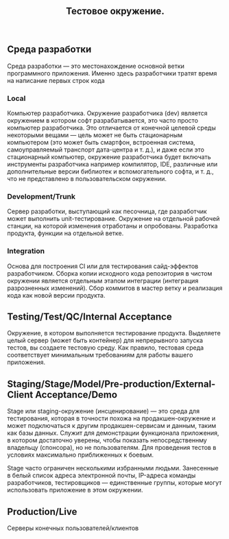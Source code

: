 <div align="center">
<H2> Тестовое окружение.</H2>
</div>
<br>

## Среда разработки ## 
Среда разработки — это местонахождение основной ветки программного приложения. Именно здесь разработчики тратят время на написание первых строк кода
### Local ###
Компьютер разработчика. Окружение разработчика (dev) является окружением в котором софт разрабатывается, это часто просто компьютер разработчика.
Это отличается от конечной целевой среды некоторыми вещами — цель может не быть стационарным компьютером (это может быть смартфон, встроенная система,
самоуправляемый транспорт дата-центра и т. д.), и даже если это стационарный компьютер, окружение разработчика будет включать инструменты разработчика например компилятор,
IDE, различные или дополнительные версии библиотек и вспомогательного софта, и т. д., что не представлено в пользовательском окружении.

### Development/Trunk ###

Сервер разработки, выступающий как песочница, где разработчик может выполнить unit-тестирование.
Окружение на отдельной рабочей станции, на которой изменения отработаны и опробованы.
Разработка продукта, функции на отдельной ветке.

### Integration ###

Основа для построения CI или для тестирования сайд-эффектов разработчиком.
Сборка копии исходного кода репозитория в чистом окружении является отдельным этапом интеграции (интеграция разрозненных изменений).
Сбор коммитов в мастер ветку и реализация кода как новой версии продукта.

## Testing/Test/QC/Internal Acceptance ##

Окружение, в котором выполняется тестирование продукта. Выделяете целый сервер (может быть контейнер) для непрерывного запуска тестов,
вы создаете тестовую среду. Как правило, тестовая среда соответствует минимальным требованиям для работы вашего приложения. 

## Staging/Stage/Model/Pre-production/External-Client Acceptance/Demo ##

Stage или staging-окружение (инсценирование) — это среда для тестирования, которая в точности похожа на продакшен-окружение
и может подключаться к другим продакшен-сервисам и данным, таким как базы данных.
Служит для демонстрации функционала приложения, в котором достаточно уверены, чтобы показать непосредственнму владельцу (спонсора),
но не пользователям. 
Для проведения тестов в условиях максимально приближенных к боевым. 

Stage часто ограничен несколькими избранными людьми. Занесенные в белый список адреса электронной почты,
IP-адреса команды разработчиков, тестировщиков — единственные группы, которые могут использовать приложение в этом окружении. 

 
## Production/Live ##

Серверы конечных пользователей/клиентов
